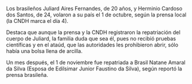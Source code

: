 <p>Los brasileños Juliard Aires Fernandes, de 20 años, y Herminio Cardoso dos Santos, de 24, volaron a su país el 1 de octubre, según la prensa local (la CNDH marca el día 4).</p>
<p>Destaca que aunque la prensa y la CNDH registraron la repatriación del cuerpo de Juliard, la familia duda que sea él, pues no recibió pruebas científicas y en el ataúd, que las autoridades les prohibieron abrir, sólo había una bolsa llena de arcilla.</p> 
<p>Un mes después, el 1 de noviembre fue repatriada a Brasil Natane Amaral da Silva (Esposa de Edilsimar Junior Faustino da Silva), según reportó la prensa brasileña.</p>

